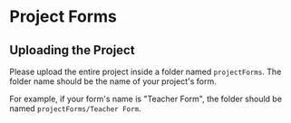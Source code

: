 # Project Forms

## Uploading the Project

Please upload the entire project inside a folder named `projectForms`. The folder name should be the name of your project's form.

For example, if your form's name is "Teacher Form", the folder should be named `projectForms/Teacher Form`.

